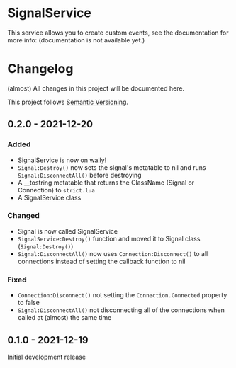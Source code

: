 # SignalService

This service allows you to create custom events, see the documentation for more info: (documentation is not available yet.)

# Changelog

(almost) All changes in this project will be documented here.

This project follows [Semantic Versioning](https://semver.org/spec/v2.0.0.html).

## 0.2.0 - 2021-12-20

### Added

- SignalService is now on [wally](https://github.com/UpliftGames/wally)!
- `Signal:Destroy()` now sets the signal's metatable to nil and runs `Signal:DisconnectAll()` before destroying
- A __tostring metatable that returns the ClassName (Signal or Connection) to `strict.lua`
- A SignalService class

### Changed

- Signal is now called SignalService
- `SignalService:Destroy()` function and moved it to Signal class (`Signal:Destroy()`)
- `Signal:DisconnectAll()` now uses `Connection:Disconnect()` to all connections instead of setting the callback function to nil

### Fixed

- `Connection:Disconnect()` not setting the `Connection.Connected` property to false
- `Signal:DisconnectAll()` not disconnecting all of the connections when called at (almost) the same time

## 0.1.0 - 2021-12-19

Initial development release
